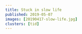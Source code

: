 ```yaml
---
title: Stuck in slow life
published: 2019-05-07
images: [20190417-slow-life.jpg]
clusters: [tid]
---
```

